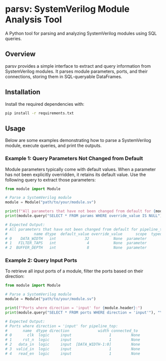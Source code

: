 # parsv: SystemVerilog Module Analysis Tool

A Python tool for parsing and analyzing SystemVerilog modules using SQL queries.

## Overview

parsv provides a simple interface to extract and query information from SystemVerilog modules. It parses module parameters, ports, and their connections, storing them in SQL-queryable DataFrames.

## Installation

Install the required dependencies with:

```bash
pip install -r requirements.txt
```

## Usage

Below are some examples demonstrating how to parse a SystemVerilog module, execute queries, and print the outputs.

### Example 1: Query Parameters Not Changed from Default

Module parameters typically come with default values. When a parameter has not been explicitly overridden, it retains its default value. Use the following query to extract those parameters:

```python
from module import Module

# Parse a SystemVerilog module
module = Module("path/to/your/module.sv")

print(f"All parameters that have not been changed from default for {module.header}:")
print(module.query("SELECT * FROM params WHERE override_value IS NULL"), "\n")

# Expected Output:
# All parameters that have not been changed from default for pipeline_top:
#            name dtype  default_value override_value      scope  typed_param
# 0    DATA_WIDTH   int             32           None  parameter            0
# 1   FILTER_TAPS   int              4           None  parameter            0
# 2  BUFFER_DEPTH   int              8           None  parameter            0
```

### Example 2: Query Input Ports

To retrieve all input ports of a module, filter the ports based on their direction:

```python
from module import Module

# Parse a SystemVerilog module
module = Module("path/to/your/module.sv")

print(f"Ports where direction = 'input' for {module.header}:")
print(module.query("SELECT * FROM ports WHERE direction = 'input'"), "\n")

# Expected Output:
# Ports where direction = 'input' for pipeline_top:
#       name  dtype direction             width connected_to
# 0       clk  logic     input                 1         None
# 1     rst_n  logic     input                 1         None
# 2   data_in  logic     input  [DATA_WIDTH-1:0]         None
# 3  valid_in  logic     input                 1         None
# 4   read_en  logic     input                 1         None
```
